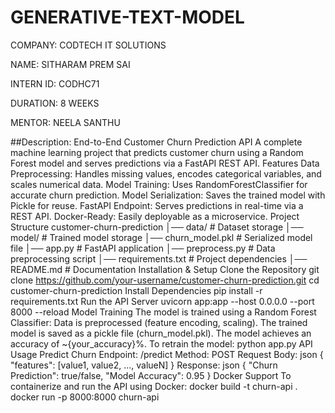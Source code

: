 # GENERATIVE-TEXT-MODEL
COMPANY: CODTECH IT SOLUTIONS

NAME: SITHARAM PREM SAI

INTERN ID: CODHC71

DURATION: 8 WEEKS

MENTOR: NEELA SANTHU

##Description:
 End-to-End Customer Churn Prediction API 
A complete machine learning project that predicts customer churn using a Random Forest model and serves predictions via a FastAPI REST API.
 Features
 Data Preprocessing: Handles missing values, encodes categorical variables, and scales numerical data.
 Model Training: Uses RandomForestClassifier for accurate churn prediction.
 Model Serialization: Saves the trained model with Pickle for reuse.
 FastAPI Endpoint: Serves predictions in real-time via a REST API.
 Docker-Ready: Easily deployable as a microservice.
 Project Structure
 customer-churn-prediction
│── data/                               # Dataset storage
│── model/                              # Trained model storage
│── churn_model.pkl                     # Serialized model file
│── app.py                               # FastAPI application
│── preprocess.py                        # Data preprocessing script
│── requirements.txt                     # Project dependencies
│── README.md                            # Documentation
 Installation & Setup
 Clone the Repository
git clone https://github.com/your-username/customer-churn-prediction.git
cd customer-churn-prediction
 Install Dependencies
pip install -r requirements.txt
 Run the API Server
uvicorn app:app --host 0.0.0.0 --port 8000 --reload
 Model Training
The model is trained using a Random Forest Classifier:
Data is preprocessed (feature encoding, scaling).
The trained model is saved as a pickle file (churn_model.pkl).
The model achieves an accuracy of ~{your_accuracy}%.
To retrain the model:
python app.py
 API Usage
 Predict Churn
Endpoint: /predict
Method: POST
Request Body:
json
{
  "features": [value1, value2, ..., valueN]
}
Response:
json
{
  "Churn Prediction": true/false,
  "Model Accuracy": 0.95
}
 Docker Support
To containerize and run the API using Docker:
docker build -t churn-api .
docker run -p 8000:8000 churn-api
